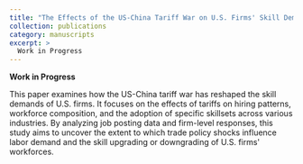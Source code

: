 ```yaml
---
title: "The Effects of the US-China Tariff War on U.S. Firms' Skill Demand."
collection: publications
category: manuscripts
excerpt: >
  Work in Progress
---
```


**Work in Progress**

This paper examines how the US-China tariff war has reshaped the skill demands of U.S. firms. It focuses on the effects of tariffs on hiring patterns, workforce composition, and the adoption of specific skillsets across various industries. By analyzing job posting data and firm-level responses, this study aims to uncover the extent to which trade policy shocks influence labor demand and the skill upgrading or downgrading of U.S. firms' workforces.
